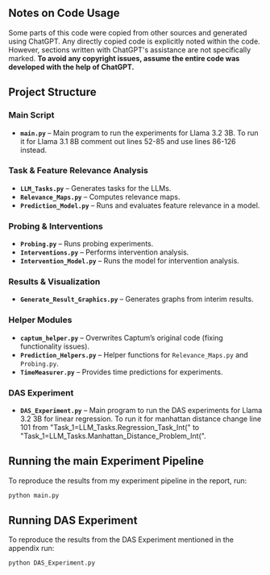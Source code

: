 ## **Notes on Code Usage**  
Some parts of this code were copied from other sources and generated using ChatGPT. Any directly copied code is explicitly noted within the code. However, sections written with ChatGPT's assistance are not specifically marked. **To avoid any copyright issues, assume the entire code was developed with the help of ChatGPT.**  


## **Project Structure**  

### **Main Script**  
- **`main.py`** – Main program to run the experiments for Llama 3.2 3B. To run it for Llama 3.1 8B comment out lines 52-85 and use lines 86-126 instead.  

### **Task & Feature Relevance Analysis**  
- **`LLM_Tasks.py`** – Generates tasks for the LLMs.  
- **`Relevance_Maps.py`** – Computes relevance maps.  
- **`Prediction_Model.py`** – Runs and evaluates feature relevance in a model.  

### **Probing & Interventions**  
- **`Probing.py`** – Runs probing experiments.  
- **`Interventions.py`** – Performs intervention analysis.  
- **`Intervention_Model.py`** – Runs the model for intervention analysis.  

### **Results & Visualization**  
- **`Generate_Result_Graphics.py`** – Generates graphs from interim results.  

### **Helper Modules**  
- **`captum_helper.py`** – Overwrites Captum’s original code (fixing functionality issues).  
- **`Prediction_Helpers.py`** – Helper functions for `Relevance_Maps.py` and `Probing.py`.  
- **`TimeMeasurer.py`** – Provides time predictions for experiments.  

### **DAS Experiment** 
- **`DAS_Experiment.py`** – Main program to run the DAS experiments for Llama 3.2 3B for linear regression. To run it for manhattan distance change line 101 from "Task\_1=LLM\_Tasks.Regression\_Task\_Int(" to "Task\_1=LLM\_Tasks.Manhattan\_Distance\_Problem\_Int(".   


## **Running the main Experiment Pipeline**  
To reproduce the results from my experiment pipeline in the report, run:  
```bash
python main.py
```


## **Running DAS Experiment**  
To reproduce the results from the DAS Experiment mentioned in the appendix run:  
```bash
python DAS_Experiment.py
```
